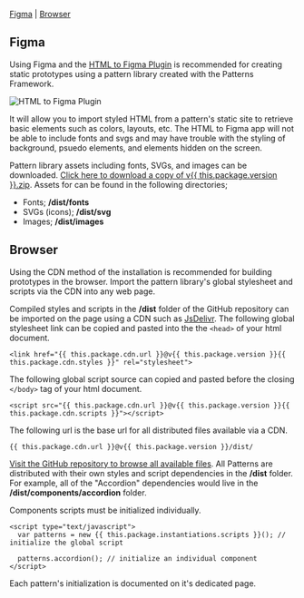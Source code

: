 [Figma](#figma) | [Browser](#browser)

## Figma

Using Figma and the [HTML to Figma Plugin](https://www.figma.com/c/plugin/747985167520967365/HTML-To-Figma) is recommended for creating static prototypes using a pattern library created with the Patterns Framework.

![HTML to Figma Plugin](https://www.figma.com/community/plugin/747985167520967365/thumbnail)

It will allow you to import styled HTML from a pattern's static site to retrieve basic elements such as colors, layouts, etc. The HTML to Figma app will not be able to include fonts and svgs and may have trouble with the styling of background, psuedo elements, and elements hidden on the screen.

Pattern library assets including fonts, SVGs, and images can be downloaded. <a href="{{ this.package.cdn.archive }}/v{{ this.package.version }}.zip">Click here to download a copy of v{{ this.package.version }}.zip</a>. Assets for can be found in the following directories;

* Fonts; **/dist/fonts**
* SVGs (icons); **/dist/svg**
* Images; **/dist/images**

## Browser

Using the CDN method of the installation is recommended for building prototypes in the browser. Import the pattern library's global stylesheet and scripts via the CDN into any web page.

Compiled styles and scripts in the **/dist** folder of the GitHub repository can be imported on the page using a CDN such as [JsDelivr](https://www.jsdelivr.com). The following global stylesheet link can be copied and pasted into the the `<head>` of your html document.

    <link href="{{ this.package.cdn.url }}@v{{ this.package.version }}{{ this.package.cdn.styles }}" rel="stylesheet">

The following global script source can copied and pasted before the closing `</body>` tag of your html document.

    <script src="{{ this.package.cdn.url }}@v{{ this.package.version }}{{ this.package.cdn.scripts }}"></script>

The following url is the base url for all distributed files available via a CDN.

    {{ this.package.cdn.url }}@v{{ this.package.version }}/dist/

<a href="{{ this.package.cdn.source }}/tree/v{{ this.package.version }}/dist/">Visit the GitHub repository to browse all available files</a>. All Patterns are distributed with their own styles and script dependencies in the **/dist** folder. For example, all of the "Accordion" dependencies would live in the **/dist/components/accordion** folder.

Components scripts must be initialized individually.

    <script type="text/javascript">
      var patterns = new {{ this.package.instantiations.scripts }}(); // initialize the global script

      patterns.accordion(); // initialize an individual component
    </script>

Each pattern's initialization is documented on it's dedicated page.
